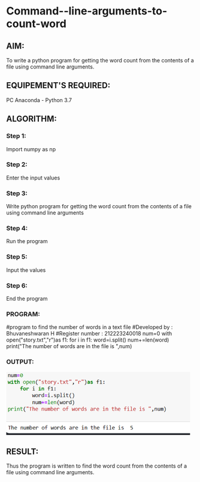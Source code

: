 # Command--line-arguments-to-count-word
## AIM:
To write a python program for getting the word count from the contents of a file using command line arguments.
## EQUIPEMENT'S REQUIRED: 
PC
Anaconda - Python 3.7
## ALGORITHM: 
### Step 1:
 Import numpy as np
### Step 2: 
  Enter the input values
### Step 3: 
 Write python program for getting the word count from the contents of a file using command line
 arguments
### Step 4:  
Run the program
### Step 5: 
 Input the values
### Step 6: 
 End the program
### PROGRAM:
 #program to find the number of words in a text file
 #Developed by : Bhuvaneshwaran H
 #Register number : 212223240018
 num=0
 with open("story.txt","r")as f1:
 for i in f1:
 word=i.split()
 num+=len(word)
 print("The number of words are in the file is ",num)
### OUTPUT:
![output](image.png)
## RESULT:
Thus the program is written to find the word count from the contents of a file using command line arguments.
